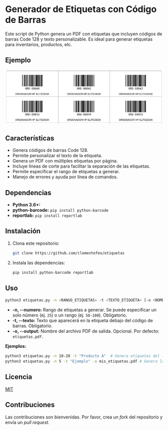 # Generador de Etiquetas con Código de Barras

Este script de Python genera un PDF con etiquetas que incluyen códigos de barras Code 128 y texto personalizable.  Es ideal para generar etiquetas para inventarios, productos, etc.

## Ejemplo

![Ejemplo de etiquetas generadas](https://raw.githubusercontent.com/clementefeo/etiquetas/main/Ejemplo.png)

## Características

* Genera códigos de barras Code 128.
* Permite personalizar el texto de la etiqueta.
* Genera un PDF con múltiples etiquetas por página.
* Incluye líneas de corte para facilitar la separación de las etiquetas.
* Permite especificar el rango de etiquetas a generar.
* Manejo de errores y ayuda por línea de comandos.


## Dependencias

* **Python 3.6+:** 
* **python-barcode:** `pip install python-barcode`
* **reportlab:** `pip install reportlab`

## Instalación

1. Clona este repositorio:
   ```bash
   git clone https://github.com/clementefeo/etiquetas
   ```

2. Instala las dependencias:
   ```bash
   pip install python-barcode reportlab
   ```

## Uso

```bash
python3 etiquetas.py -n <RANGO_ETIQUETAS> -t <TEXTO_ETIQUETA> [-o <NOMBRE_ARCHIVO>]
```

* **-n, --numero:** Rango de etiquetas a generar. Se puede especificar un solo número (ej. `25`) o un rango (ej. `50-100`).  Obligatorio.
* **-t, --texto:**  Texto que aparecerá en la etiqueta debajo del código de barras. Obligatorio.
* **-o, --output:** Nombre del archivo PDF de salida. Opcional.  Por defecto: `etiquetas.pdf`.

**Ejemplos:**

```bash
python3 etiquetas.py -n 10-20 -t "Producto A"  # Genera etiquetas del 10 al 20 con el texto "Producto A".
python3 etiquetas.py -n 5 -t "Ejemplo" -o mis_etiquetas.pdf # Genera la etiqueta 5 con el texto "Ejemplo" y guarda el PDF como "mis_etiquetas.pdf".
```

## Licencia

[MIT](https://choosealicense.com/licenses/mit/)


## Contribuciones

Las contribuciones son bienvenidas.  Por favor, crea un *fork* del repositorio y envía un *pull request*.


